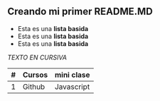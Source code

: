 ## Creando mi primer README.MD

 - Esta es una **lista basida**
 - Esta es una **lista basida**
 - Esta es una **lista basida**

*TEXTO EN CURSIVA*

| # |Cursos  | mini clase|
|--|--|--|
|  1| Github | Javascript|
